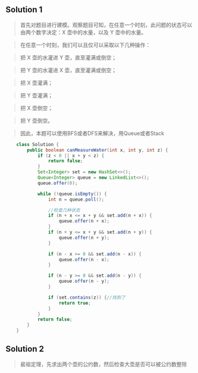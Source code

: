 ## Solution 1
> 首先对题目进行建模。观察题目可知，在任意一个时刻，此问题的状态可以由两个数字决定：X 壶中的水量，以及 Y 壶中的水量。

> 在任意一个时刻，我们可以且仅可以采取以下几种操作：

> 把 X 壶的水灌进 Y 壶，直至灌满或倒空；

> 把 Y 壶的水灌进 X 壶，直至灌满或倒空；

> 把 X 壶灌满；

> 把 Y 壶灌满；

> 把 X 壶倒空；

> 把 Y 壶倒空。

> 因此，本题可以使用BFS或者DFS来解决，用Queue或者Stack

```java
    class Solution {
        public boolean canMeasureWater(int x, int y, int z) {
            if (z < 0 || x + y < z) {
                return false;
            }
            Set<Integer> set = new HashSet<>();
            Queue<Integer> queue = new LinkedList<>();
            queue.offer(0);

            while (!queue.isEmpty()) {
                int n = queue.poll();

                //检查几种状态
                if (n + x <= x + y && set.add(n + x)) {
                    queue.offer(n + x);
                }
                if (n + y <= x + y && set.add(n + y)) {
                    queue.offer(n + y);
                }

                if (n - x >= 0 && set.add(n - x)) {
                    queue.offer(n - x);
                }

                if (n - y >= 0 && set.add(n - y)) {
                    queue.offer(n - y);
                }

                if (set.contains(z)) {//找到了
                    return true;
                }
            }
            return false;
        }
    }
```


## Solution 2
> 裴祖定理，先求出两个壶的公约数，然后检查大壶是否可以被公约数整除